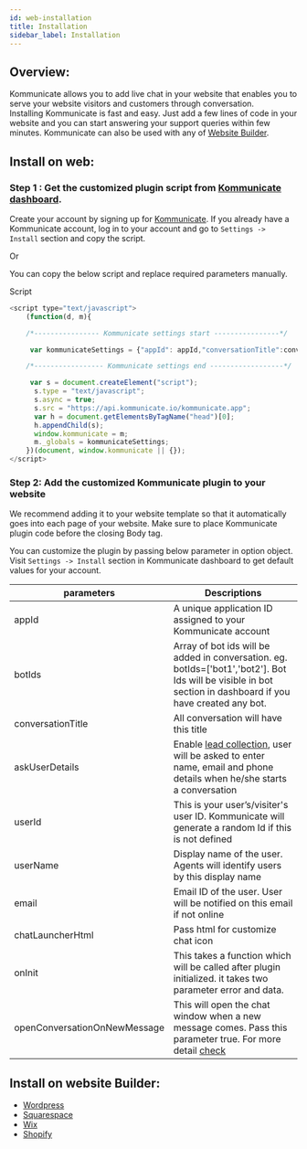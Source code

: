 ```yaml
---
id: web-installation
title: Installation
sidebar_label: Installation
---
```


## Overview:
Kommunicate allows you to add live chat in your website that enables you to serve your website visitors and customers through conversation.<br>
Installing Kommunicate is fast and easy. Just add a few lines of code in your website and you can start answering your support queries within few minutes.
Kommunicate can also be used with any of [Website Builder](#install-on-website-builder).

## Install on web:  

### Step 1 : Get the customized plugin script from [Kommunicate dashboard](https://dashboard.kommunicate.io/dashboard).

Create your account by signing up for [Kommunicate](https://dashboard.kommunicate.io/signup). If you already have a Kommunicate account, log in to your account and go to `Settings -> Install` section and copy the script.

Or

You can copy the below script and replace required parameters manually.

Script
```javascript
<script type="text/javascript">
    (function(d, m){

    /*---------------- Kommunicate settings start ----------------*/

     var kommunicateSettings = {"appId": appId,"conversationTitle":conversationTitle,"botIds":["bot1","bot2"],"onInit":callback};

    /*----------------- Kommunicate settings end ------------------*/

     var s = document.createElement("script");
      s.type = "text/javascript";
      s.async = true;
      s.src = "https://api.kommunicate.io/kommunicate.app";
      var h = document.getElementsByTagName("head")[0];
      h.appendChild(s);
      window.kommunicate = m;
      m._globals = kommunicateSettings;
    })(document, window.kommunicate || {});
</script>

```

### Step 2: Add the customized Kommunicate plugin to your website

We recommend adding it to your website template so that it automatically goes into each page of your website. Make sure to place Kommunicate plugin code before the closing Body tag.

You can customize the plugin by passing below parameter in option object. Visit `Settings -> Install` section in Kommunicate dashboard to get default values for your account.

|parameters|Descriptions|
|---	   |---	    |
|appId |A unique application ID assigned to your Kommunicate account|
|botIds|Array of bot ids will be added in conversation. eg. botIds=['bot1','bot2']. Bot Ids will be visible in bot section in dashboard if you have created any bot.|
|conversationTitle |All conversation will have this title|
|askUserDetails| Enable <a href="web-authentication#2-pre-chat-lead-collection" target="_blank">lead collection</a>, user will be asked to enter name, email and phone details when he/she starts a conversation|
|userId| This is your user’s/visiter's user ID. Kommunicate will generate a random Id if this is not defined|
|userName | Display name of the user. Agents will identify users by this display name|
|email | Email ID of the user. User will be notified on this email if not online|
|chatLauncherHtml | Pass html for customize chat icon|
|onInit| This takes a function which will be called after plugin initialized. it takes two parameter error and data.|
|openConversationOnNewMessage | This will open the chat window when a new message comes. Pass this parameter true. For more detail <a href="https://docs.kommunicate.io/docs/web-conversation#Open-chat-window-when-a-new-message-comes" target="_blank">check</a>|


## Install on website Builder:
  - <a href="https://www.kommunicate.io/blog/how-to-add-live-chat-plugin-in-wordpress-websites-b449f0f5e12f/" target="_blank">Wordpress</a>
  - <a href="https://www.kommunicate.io/blog/squarespace-live-chat-software-for-website/" target="_blank">Squarespace</a>
  - <a href="https://www.kommunicate.io/blog/how-to-integrate-live-chat-plugin-in-wix-websites-469f155ab314/" target="_blank">Wix</a>
  - <a href="https://www.kommunicate.io/blog/how-to-add-live-chat-in-shopify-websites/" target="_blank">Shopify</a>
